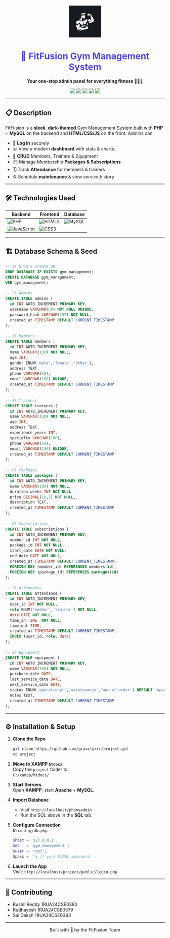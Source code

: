 <p align="center">
  <img src="https://raw.githubusercontent.com/gravityrrr/project/refs/heads/main/assets/images/logo.jpg" alt="FitFusion Logo" width="100"/>
</p>
<h1 align="center" style="color:#4F46E5;">🚀 FitFusion Gym Management System</h1>
<p align="center">
  <strong>Your one-stop admin panel for everything fitness 🏋️‍♂️💪</strong>
</p>

<p align="center">
  <a href="#technologies-used"><img src="https://img.shields.io/badge/Tech-PHP-777BB4?style=for-the-badge&logo=php&logoColor=white"/></a>
  <a href="#technologies-used"><img src="https://img.shields.io/badge/Tech-MySQL-4479A1?style=for-the-badge&logo=mysql&logoColor=white"/></a>
  <a href="#technologies-used"><img src="https://img.shields.io/badge/Tech-HTML5-E34F26?style=for-the-badge&logo=html5&logoColor=white"/></a>
  <a href="#technologies-used"><img src="https://img.shields.io/badge/Tech-CSS3-1572B6?style=for-the-badge&logo=css3&logoColor=white"/></a>
  <a href="#technologies-used"><img src="https://img.shields.io/badge/Tech-JavaScript-F7DF1E?style=for-the-badge&logo=javascript&logoColor=black"/></a>
</p>

---

## 📋 Description

FitFusion is a **sleek**, **dark-themed** Gym Management System built with **PHP** + **MySQL** on the backend and **HTML/CSS/JS** on the front. Admins can:

- 🔐 **Log in** securely  
- 📊 View a modern **dashboard** with stats & charts  
- 👥 **CRUD** Members, Trainers & Equipment  
- 📦 Manage Membership **Packages & Subscriptions**  
- 🗓️ Track **Attendance** for members & trainers  
- ⚙️ Schedule **maintenance** & view service history  

---

## 🛠️ Technologies Used

| Backend             | Frontend           | Database   |
| ------------------- | ------------------ | ---------- |
| ![PHP][php-badge]   | ![HTML5][html-badge]  | ![MySQL][mysql-badge] |
| ![JavaScript][js-badge] | ![CSS3][css-badge]    |            |

[php-badge]: https://img.shields.io/badge/PHP-777BB4?style=flat&logo=php&logoColor=white
[mysql-badge]: https://img.shields.io/badge/MySQL-4479A1?style=flat&logo=mysql&logoColor=white
[html-badge]: https://img.shields.io/badge/HTML5-E34F26?style=flat&logo=html5&logoColor=white
[css-badge]: https://img.shields.io/badge/CSS3-1572B6?style=flat&logo=css3&logoColor=white
[js-badge]: https://img.shields.io/badge/JS-F7DF1E?style=flat&logo=javascript&logoColor=black

---

## 🏗️ Database Schema & Seed

```sql
-- 1) Drop & create DB
DROP DATABASE IF EXISTS gym_management;
CREATE DATABASE gym_management;
USE gym_management;

-- 2) Admins
CREATE TABLE admins (
  id INT AUTO_INCREMENT PRIMARY KEY,
  username VARCHAR(50) NOT NULL UNIQUE,
  password_hash VARCHAR(255) NOT NULL,
  created_at TIMESTAMP DEFAULT CURRENT_TIMESTAMP
);

-- 3) Members
CREATE TABLE members (
  id INT AUTO_INCREMENT PRIMARY KEY,
  name VARCHAR(100) NOT NULL,
  age INT,
  gender ENUM('male','female','other'),
  address TEXT,
  phone VARCHAR(20),
  email VARCHAR(100) UNIQUE,
  created_at TIMESTAMP DEFAULT CURRENT_TIMESTAMP
);

-- 4) Trainers
CREATE TABLE trainers (
  id INT AUTO_INCREMENT PRIMARY KEY,
  name VARCHAR(100) NOT NULL,
  age INT,
  address TEXT,
  experience_years INT,
  specialty VARCHAR(100),
  phone VARCHAR(20),
  email VARCHAR(100) UNIQUE,
  created_at TIMESTAMP DEFAULT CURRENT_TIMESTAMP
);

-- 5) Packages
CREATE TABLE packages (
  id INT AUTO_INCREMENT PRIMARY KEY,
  name VARCHAR(100) NOT NULL,
  duration_weeks INT NOT NULL,
  price DECIMAL(10,2) NOT NULL,
  description TEXT,
  created_at TIMESTAMP DEFAULT CURRENT_TIMESTAMP
);

-- 6) Subscriptions
CREATE TABLE subscriptions (
  id INT AUTO_INCREMENT PRIMARY KEY,
  member_id INT NOT NULL,
  package_id INT NOT NULL,
  start_date DATE NOT NULL,
  end_date DATE NOT NULL,
  created_at TIMESTAMP DEFAULT CURRENT_TIMESTAMP,
  FOREIGN KEY (member_id) REFERENCES members(id),
  FOREIGN KEY (package_id) REFERENCES packages(id)
);

-- 7) Attendance
CREATE TABLE attendance (
  id INT AUTO_INCREMENT PRIMARY KEY,
  user_id INT NOT NULL,
  role ENUM('member','trainer') NOT NULL,
  date DATE NOT NULL,
  time_in TIME  NOT NULL,
  time_out TIME,
  created_at TIMESTAMP DEFAULT CURRENT_TIMESTAMP,
  INDEX (user_id, role, date)
);

-- 8) Equipment
CREATE TABLE equipment (
  id INT AUTO_INCREMENT PRIMARY KEY,
  name VARCHAR(100) NOT NULL,
  purchase_date DATE,
  last_service_date DATE,
  next_service_date DATE,
  status ENUM('operational','maintenance','out-of-order') DEFAULT 'operational',
  notes TEXT,
  created_at TIMESTAMP DEFAULT CURRENT_TIMESTAMP
);
```

---

## ⚙️ Installation & Setup

1. **Clone the Repo**  
   ```bash
   git clone https://github.com/gravityrrr/project.git
   cd project
   ```

2. **Move to XAMPP `htdocs`**  
   Copy the `project` folder to:  
   `C:/xampp/htdocs/`

3. **Start Servers**  
   Open **XAMPP**, start **Apache** + **MySQL**.

4. **Import Database**  
   - Visit `http://localhost/phpmyadmin`  
   - Run the SQL above in the **SQL** tab.

5. **Configure Connection**  
   In `config/db.php`:  
   ```php
   $host = '127.0.0.1';
   $db   = 'gym_management';
   $user = 'root';
   $pass = ''; // your MySQL password
   ```

6. **Launch the App**  
   Visit: `http://localhost/project/public/login.php`

---

## 🙌 Contributing 

- Rushil Reddy 1RUA24CSE0380
- Rudhayesh    1RUA24CSE0379
- Sai Daksh    1RUA24CSE0393
---

<p align="center">Built with 💜 by the FitFusion Team</p>
